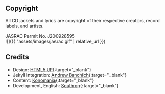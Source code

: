 ## Copyright

All CD jackets and lyrics are copyright of their respective creators, record labels, and artists.

JASRAC Permit No. J200928595  
![]({{ "assets/images/jasrac.gif" | relative_url }})

## Credits

* Design: [HTML5 UP](https://html5up.net){:target="_blank"}
* Jekyll Integration: [Andrew Banchich](http://andrewbanchi.ch){:target="_blank"}
* Content: [Konomania](https://twitter.com/konomin_call){:target="_blank"}
* Development, English: [Southrop](https://twitter.com/southro_p){:target="_blank"}
